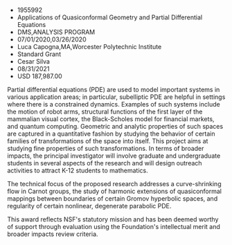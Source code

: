 
* 1955992
* Applications of Quasiconformal Geometry and Partial Differential Equations
* DMS,ANALYSIS PROGRAM
* 07/01/2020,03/26/2020
* Luca Capogna,MA,Worcester Polytechnic Institute
* Standard Grant
* Cesar Silva
* 08/31/2021
* USD 187,987.00

Partial differential equations (PDE) are used to model important systems in
various application areas; in particular, subelliptic PDE are helpful in
settings where there is a constrained dynamics. Examples of such systems include
the motion of robot arms, structural functions of the first layer of the
mammalian visual cortex, the Black-Scholes model for financial markets, and
quantum computing. Geometric and analytic properties of such spaces are captured
in a quantitative fashion by studying the behavior of certain families of
transformations of the space into itself. This project aims at studying fine
properties of such transformations. In terms of broader impacts, the principal
investigator will involve graduate and undergraduate students in several aspects
of the research and will design outreach activities to attract K-12 students to
mathematics.

The technical focus of the proposed research addresses a curve-shrinking flow in
Carnot groups, the study of harmonic extensions of quasiconformal mappings
between boundaries of certain Gromov hyperbolic spaces, and regularity of
certain nonlinear, degenerate parabolic PDE.

This award reflects NSF's statutory mission and has been deemed worthy of
support through evaluation using the Foundation's intellectual merit and broader
impacts review criteria.
